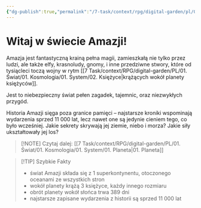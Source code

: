 ```yaml
---
{"dg-publish":true,"permalink":"/7-task/context/rpg/digital-garden/pl/01-swiat/01-swiat/"}
---
```



# Witaj w świecie Amazji!
Amazja jest fantastyczną krainą pełna magii, zamieszkałą nie tylko przez ludzi, ale także elfy, krasnoludy, gnomy, i inne przedziwne stwory, które od tysiącleci toczą wojny w rytm [[7 Task/context/RPG/digital-garden/PL/01. Świat/01. Kosmologia/01. System/02. Księżyce\|krążących wokół planety księżyców]].

Jest to niebezpieczny świat pełen zagadek, tajemnic, oraz niezwykłych przygód.

Historia Amazji sięga poza granice pamięci – najstarsze kroniki wspominają wydarzenia sprzed 11 000 lat, lecz nawet one są jedynie cieniem tego, co było wcześniej. Jakie sekrety skrywają jej ziemie, niebo i morza? Jakie siły ukształtowały jej los?

> [!NOTE] Czytaj dalej: [[7 Task/context/RPG/digital-garden/PL/01. Świat/01. Kosmologia/01. System/01. Planeta\|01. Planeta]]

> [!TIP] Szybkie Fakty
> - świat Amazji składa się z 1 superkontynentu, otoczonego oceanami ze wszystkich stron
> - wokół planety krążą 3 księżyce, każdy innego rozmiaru
> - obrót planety wokół słońca trwa 389 dni
> - najstarsze zapisane wydarzenia z historii są sprzed 11 000 lat

